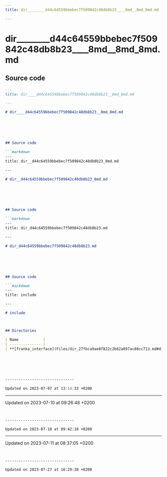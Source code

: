 ```yaml
---
title: dir________d44c64559bbebec7f509842c48db8b23____8md__8md_8md.md

---
```


# dir________d44c64559bbebec7f509842c48db8b23____8md__8md_8md.md






## Source code

```markdown
---
title: dir____d44c64559bbebec7f509842c48db8b23__8md_8md.md

---

# dir____d44c64559bbebec7f509842c48db8b23__8md_8md.md






## Source code

```markdown
---
title: dir__d44c64559bbebec7f509842c48db8b23_8md.md

---

# dir__d44c64559bbebec7f509842c48db8b23_8md.md






## Source code

```markdown
---
title: dir_d44c64559bbebec7f509842c48db8b23.md

---

# dir_d44c64559bbebec7f509842c48db8b23.md






## Source code

```markdown
---
title: include

---

# include



## Directories

| Name           |
| -------------- |
| **[franka_interface](Files/dir_27fbca9ae8f822c2b62a697ac88cc713.md#dir-franka-interface)**  |






-------------------------------

Updated on 2023-07-07 at 13:14:33 +0200
```


-------------------------------

Updated on 2023-07-10 at 09:26:48 +0200
```


-------------------------------

Updated on 2023-07-10 at 09:42:18 +0200
```


-------------------------------

Updated on 2023-07-11 at 08:37:05 +0200
```


-------------------------------

Updated on 2023-07-27 at 16:29:38 +0200
